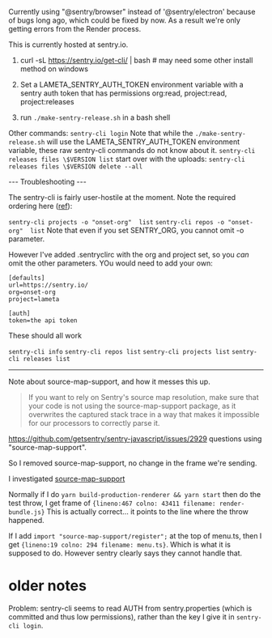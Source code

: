Currently using "@sentry/browser" instead of '@sentry/electron' because of bugs long ago, which could be fixed by now. As a result we're only getting errors from the Render process.

This is currently hosted at sentry.io.

1. curl -sL https://sentry.io/get-cli/ | bash # may need some other install method on windows

2. Set a LAMETA_SENTRY_AUTH_TOKEN environment variable with a sentry auth token that has permissions org:read, project:read, project:releases

3. run `./make-sentry-release.sh` in a bash shell

Other commands:
`sentry-cli login`
Note that while the `./make-sentry-release.sh` will use the LAMETA_SENTRY_AUTH_TOKEN environment variable, these raw sentry-cli commands do not know about it.
`sentry-cli releases files \$VERSION list`
start over with the uploads:
`sentry-cli releases files \$VERSION delete --all`

--- Troubleshooting ---

The sentry-cli is fairly user-hostile at the moment. Note the required ordering here ([ref](https://github.com/getsentry/sentry-cli/issues/631)):

`sentry-cli projects -o "onset-org"  list`
`sentry-cli repos -o "onset-org"  list`
Note that even if you set SENTRY_ORG, you cannot omit -o parameter.

However I've added .sentryclirc with the org and project set, so you *can* omit the other parameters. YOu would need to add your own:

```
[defaults]
url=https://sentry.io/
org=onset-org
project=lameta

[auth]
token=the api token
```

These should all work

`sentry-cli info`
`sentry-cli repos list`
`sentry-cli projects list`
`sentry-cli releases list`

---

Note about source-map-support, and how it messes this up.

> If you want to rely on Sentry's source map resolution, make sure that your code is not using the source-map-support package, as it overwrites the captured stack trace in a way that makes it impossible for our processors to correctly parse it.

https://github.com/getsentry/sentry-javascript/issues/2929 questions using "source-map-support".

So I removed source-map-support, no change in the frame we're sending.

I investigated [source-map-support](https://github.com/evanw/node-source-map-support)

Normally if I do `yarn build-production-renderer && yarn start` then do the test throw, I get frame of
`{lineno:467 colno: 43411 filename: render-bundle.js}` This is actually correct... it points to the line where the throw happened.

If I add `import "source-map-support/register";` at the top of menu.ts, then I get `{lineno:19 colno: 294 filename: menu.ts}`. Which is what it is supposed to do. However sentry clearly says they cannot handle that.

# older notes

Problem: sentry-cli seems to read AUTH from sentry.properties (which is committed and thus low permissions), rather than the key I give it in
`sentry-cli login`.
